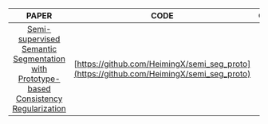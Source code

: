 |PAPER|CODE|CONFERENCE|
|:----:|:----:|:----:|
| [Semi-supervised Semantic Segmentation with Prototype-based Consistency Regularization](https://arxiv.org/abs/2210.04388)|[https://github.com/HeimingX/semi_seg_proto](https://github.com/HeimingX/semi_seg_proto)|AAAI22|
